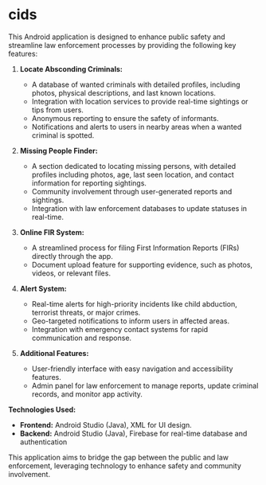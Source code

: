 # cids

This Android application is designed to enhance public safety and streamline law enforcement processes by providing the following key features:  

1. **Locate Absconding Criminals:**  
   - A database of wanted criminals with detailed profiles, including photos, physical descriptions, and last known locations.  
   - Integration with location services to provide real-time sightings or tips from users.  
   - Anonymous reporting to ensure the safety of informants.  
   - Notifications and alerts to users in nearby areas when a wanted criminal is spotted.  

2. **Missing People Finder:**  
   - A section dedicated to locating missing persons, with detailed profiles including photos, age, last seen location, and contact information for reporting sightings.  
   - Community involvement through user-generated reports and sightings.  
   - Integration with law enforcement databases to update statuses in real-time.  

3. **Online FIR System:**  
   - A streamlined process for filing First Information Reports (FIRs) directly through the app.  
   - Document upload feature for supporting evidence, such as photos, videos, or relevant files.  

4. **Alert System:**  
   - Real-time alerts for high-priority incidents like child abduction, terrorist threats, or major crimes.  
   - Geo-targeted notifications to inform users in affected areas.  
   - Integration with emergency contact systems for rapid communication and response.  

5. **Additional Features:**  
   - User-friendly interface with easy navigation and accessibility features.   
   - Admin panel for law enforcement to manage reports, update criminal records, and monitor app activity.  

**Technologies Used:**  
- **Frontend:** Android Studio (Java), XML for UI design.  
- **Backend:** Android Studio (Java), Firebase for real-time database and authentication 

This application aims to bridge the gap between the public and law enforcement, leveraging technology to enhance safety and community involvement.
